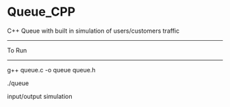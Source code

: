 Queue_CPP
=========

C++ Queue with built in simulation of users/customers traffic


**********
To Run
**********

g++ queue.c -o queue queue.h

./queue

input/output simulation
